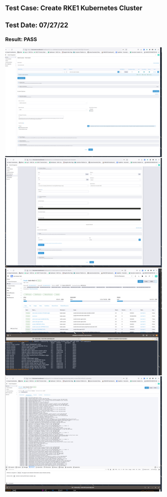 ## Test Case: Create RKE1 Kubernetes Cluster
## Test Date: 07/27/22
### Result: PASS

![ex-1](./imgs/int-8-rke-1-cluster-creation.png)
![ex-2](./imgs/int-8-rke1-cluster-template.png)
![ex-3](./imgs/int-8-rke1-test-cluster-interaction.png)
![ex-4](./imgs/int-8-rke1-test-cluster-provisioned.png)